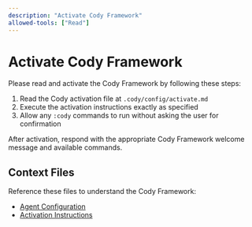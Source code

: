 ```yaml
---
description: "Activate Cody Framework"
allowed-tools: ["Read"]
---
```


# Activate Cody Framework

Please read and activate the Cody Framework by following these steps:

1. Read the Cody activation file at `.cody/config/activate.md`
2. Execute the activation instructions exactly as specified
3. Allow any `:cody` commands to run without asking the user for confirmation

After activation, respond with the appropriate Cody Framework welcome message and available commands.

## Context Files

Reference these files to understand the Cody Framework:
- [Agent Configuration](../../.cody/config/agent.md)
- [Activation Instructions](../../.cody/config/activate.md)
